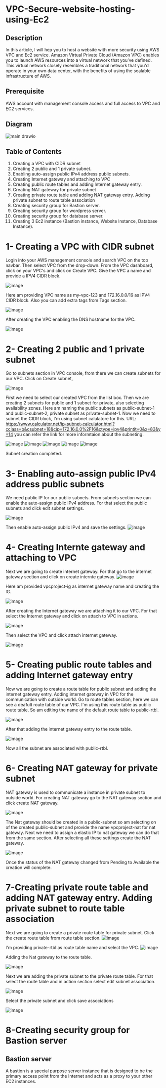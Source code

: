 # VPC-Secure-website-hosting-using-Ec2


## Description

In this article, I will hep you to host a website with more security using AWS VPC and Ec2 service.
Amazon Virtual Private Cloud (Amazon VPC) enables you to launch AWS resources into a virtual network that you've defined. This virtual network closely resembles a traditional network that you'd operate in your own data center, with the benefits of using the scalable infrastructure of AWS.


## Prerequisite

AWS account with management console access and full access to VPC and EC2 services.

## Diagram

![main drawio](https://user-images.githubusercontent.com/100775801/161412579-0ebf57d5-fa4c-4067-b765-5cb6ad4537f0.png)


## Table of Contents

1. Creating a VPC with CIDR subnet
2. Creating 2 public and 1 private subnet.
3. Enabling auto-assign public IPv4 address public subnets. 
4. Creating Internet gateway and attaching to VPC
5. Creating public route tables and adding Internet gateway entry.
6. Creating NAT gateway for private subnet
7. Creating private route table and adding NAT gateway entry. Adding private subnet to route table association
8. Creating security group for Bastion server.
9. Creating security group for wordpress server.
10. Creating security group for database server.
11. Creating 3 Ec2 instance (Bastion instance, Website Instance, Database Instance).


# 1- Creating a VPC with CIDR subnet

Login into your AWS management console and search VPC on the top navbar. Then select VPC from the drop-down.
From the VPC dashboard, click on your VPC's and click on Create VPC. Give the VPC a name and provide a IPV4 CIDR block. 

![image](https://user-images.githubusercontent.com/100775801/161413193-2e5e7c5d-347f-493d-acd4-2be085d203e7.png)

Here am providing VPC name as my-vpc-123 and 172.16.0.0/16 as IPV4 CIDR block. Also you can add extra tags from Tags section.

![image](https://user-images.githubusercontent.com/100775801/161413318-bfb31a24-691e-482f-8253-0221ac94fd12.png)

After creating the VPC enabling the DNS hostname for the VPC.

![image](https://user-images.githubusercontent.com/100775801/161413706-f4243a6a-058c-4ec3-b0b7-f5fd75142591.png)



# 2- Creating 2 public and 1 private subnet

Go to subnets section in VPC console, from there we can create subnets for our VPC.  Click on Create subnet,

![image](https://user-images.githubusercontent.com/100775801/161413527-2cfb2f9f-e240-4068-923f-e07fc93f59da.png)

First we need to select our created VPC from the list box. Then we are creating 2 subnets for public and 1 subnet for private, also selecting availability zones.
Here am naming the public subnets as public-subnet-1 and public-subnet-2, private subnet as private-subnet-1.  Now we need to subnet the CIDR block, I'm using subnet calulatore for this. URL: https://www.calculator.net/ip-subnet-calculator.html?cclass=b&csubnet=18&cip=172.16.0.0%2F16&ctype=ipv4&printit=0&x=83&y=14
you can refer the link for more informtaion about the subneting.

![image](https://user-images.githubusercontent.com/100775801/161413979-246a335f-764d-42eb-9345-374474132806.png)
![image](https://user-images.githubusercontent.com/100775801/161413989-9975682a-35da-4dbb-98ff-b2c4060f5256.png)
![image](https://user-images.githubusercontent.com/100775801/161414002-7b8b1c67-a3bb-4feb-a5c8-be1bf8858d3c.png)
![image](https://user-images.githubusercontent.com/100775801/161414016-e37bff81-5259-4afe-80ca-ceb5058d0b6c.png)
![image](https://user-images.githubusercontent.com/100775801/161414033-64f48b15-98a5-4fee-9142-ed58a759acac.png)

Subnet creation completed.


# 3- Enabling auto-assign public IPv4 address public subnets

We need public IP for our public subnets. From subnets section we can enable the auto-assign public IPv4 address. For that select the public subnets and click edit subnet settings. 

![image](https://user-images.githubusercontent.com/100775801/161414264-755fef9f-1c55-447f-92cb-2dc437a593c5.png)

Then enable auto-assign public IPv4 and save the settings.
![image](https://user-images.githubusercontent.com/100775801/161414329-5ec8f9f2-f039-42a6-a2ca-d552078e1785.png)


# 4- Creating Internte gateway and attaching to VPC

Next we are going to create internet gateway. For that go to the internet gateway section and click on create internte gateway.
![image](https://user-images.githubusercontent.com/100775801/161414507-12d20e1a-7795-4965-ae80-af434c7f1b81.png)

Here am provided vpcproject-ig as internet gateway name and creating the IG.

![image](https://user-images.githubusercontent.com/100775801/161414558-92b9d0ab-721d-4777-a014-f82ccbc17176.png)

After creating the Internet gateway we are attaching it to our VPC. For that select the Internet gateway and click on attach to VPC in actions.

![image](https://user-images.githubusercontent.com/100775801/161414636-695a1396-a957-42a0-8682-27051831aaf5.png)

Then select the VPC and click attach internet gateway.

![image](https://user-images.githubusercontent.com/100775801/161414678-f62782a7-3ef1-45c5-bc17-084c4e2536bb.png)


# 5- Creating public route tables and adding Internet gateway entry

Now we are going to create a route table for public subnet and adding the internet gateway entry. Adding internet gateway in VPC for the communication with outside world. Go to route tables section, here we can see a deafult route table of our VPC. I'm using this route table as public route table. So am editing the name of the default route table to public-rtbl.

![image](https://user-images.githubusercontent.com/100775801/161415322-9292eecb-2221-482f-ad99-511e405269b3.png)

After that adding the internet gateway entry to the route table. 

![image](https://user-images.githubusercontent.com/100775801/161415357-6ea105c1-6da8-4564-8aed-c1975749aef6.png)

Now all the subnet are associated with public-rtbl. 

# 6- Creating NAT gateway for private subnet

NAT gateway is used to communicate a instance in private subnet to outside world. For creating NAT gateway go to the NAT gateway section and click create NAT gateway.

![image](https://user-images.githubusercontent.com/100775801/161415562-8e4b6bc3-cb10-46a0-b2e9-ff02edbbb553.png)

The Nat gateway should be created in a public-subnet so am selecting on of the created public-subnet and provide the name vpcproject-nat for nat gateway.
Next we need to assign a elastic IP to nat gateway we can do that from the same section. After selecting all these settings create the NAT gateway.

![image](https://user-images.githubusercontent.com/100775801/161415699-ac21a3f5-0663-4898-a45c-15d0a0167730.png)

Once the status of the NAT gateway changed from Pending to Available the creation will complete.

# 7-Creating private route table and adding NAT gateway entry. Adding private subnet to route table association

Next we are going to create a private route table for private subnet. Click the create route table from route table section.
![image](https://user-images.githubusercontent.com/100775801/161415880-aacd9469-74dd-4bc1-a39d-d6cc8301fc31.png)

I'm providing private-rtbl as route table name and select the VPC.
![image](https://user-images.githubusercontent.com/100775801/161415950-cb0c8231-4b87-47d9-8c71-8743f41fffc2.png)

Adding the Nat gateway to the route table.

![image](https://user-images.githubusercontent.com/100775801/161416046-7c956fa5-94b9-44d2-b376-1a557e071284.png)


Next we are adding the private subnet to the private route table. For that select the route table and in action section select edit subnet association.

![image](https://user-images.githubusercontent.com/100775801/161416101-dea75cf3-b326-47b6-92e6-0982092ca87c.png)

Select the private subnet and click save associations

![image](https://user-images.githubusercontent.com/100775801/161416131-3d769082-9083-4552-8910-467fa752c4b6.png)


# 8-Creating security group for Bastion server

## Bastion server
A bastion is a special purpose server instance that is designed to be the primary access point from the Internet and acts as a proxy to your other EC2 instances.


























